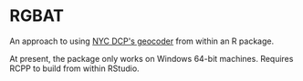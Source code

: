 # RGBAT
An approach to using [NYC DCP's geocoder](http://www1.nyc.gov/site/planning/data-maps/open-data/dwn-gde-home.page) from within an R package.

At present, the package only works on Windows 64-bit machines. Requires RCPP to build from within RStudio.

